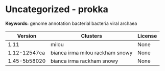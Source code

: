 # Uncategorized - prokka



**Keywords:** genome annotation bacterial bacteria viral archaea



| Version | Clusters | License |
| ------- | -------- | ------- |
| 1.11 | milou | None |
| 1.12-12547ca | bianca irma milou rackham snowy | None |
| 1.45-5b58020 | bianca irma rackham snowy | None |
